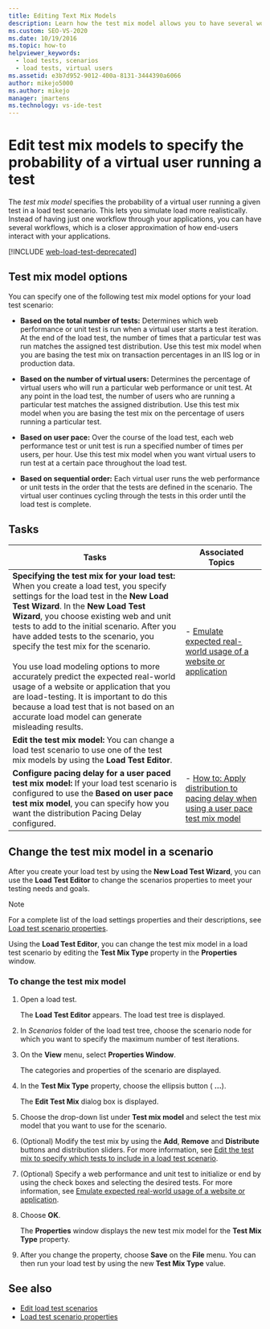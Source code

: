 ```yaml
---
title: Editing Text Mix Models
description: Learn how the test mix model allows you to have several workflows, which more closely approximates how end-users interact with your applications.
ms.custom: SEO-VS-2020
ms.date: 10/19/2016
ms.topic: how-to
helpviewer_keywords: 
  - load tests, scenarios
  - load tests, virtual users
ms.assetid: e3b7d952-9012-400a-8131-3444390a6066
author: mikejo5000
ms.author: mikejo
manager: jmartens
ms.technology: vs-ide-test
---
```

# Edit test mix models to specify the probability of a virtual user running a test

The *test mix model* specifies the probability of a virtual user running a given test in a load test scenario. This lets you simulate load more realistically. Instead of having just one workflow through your applications, you can have several workflows, which is a closer approximation of how end-users interact with your applications.

[!INCLUDE [web-load-test-deprecated](includes/web-load-test-deprecated.md)]

## Test mix model options

You can specify one of the following test mix model options for your load test scenario:

- **Based on the total number of tests:** Determines which web performance or unit test is run when a virtual user starts a test iteration. At the end of the load test, the number of times that a particular test was run matches the assigned test distribution. Use this test mix model when you are basing the test mix on transaction percentages in an IIS log or in production data.

- **Based on the number of virtual users:** Determines the percentage of virtual users who will run a particular web performance or unit test. At any point in the load test, the number of users who are running a particular test matches the assigned distribution. Use this test mix model when you are basing the test mix on the percentage of users running a particular test.

- **Based on user pace:** Over the course of the load test, each web performance test or unit test is run a specified number of times per users, per hour. Use this test mix model when you want virtual users to run test at a certain pace throughout the load test.

- **Based on sequential order:** Each virtual user runs the web performance or unit tests in the order that the tests are defined in the scenario. The virtual user continues cycling through the tests in this order until the load test is complete.

## Tasks

|Tasks|Associated Topics|
|-|-----------------------|
|**Specifying the test mix for your load test:** When you create a load test, you specify settings for the load test in the **New Load Test Wizard**. In the **New Load Test Wizard**, you choose existing web and unit tests to add to the initial scenario. After you have added tests to the scenario, you specify the test mix for the scenario.<br /><br /> You use load modeling options to more accurately predict the expected real-world usage of a website or application that you are load-testing. It is important to do this because a load test that is not based on an accurate load model can generate misleading results.|-   [Emulate expected real-world usage of a website or application](../test/emulate-real-world-usage-of-a-web-site-in-a-load-test-using-test-mix-models.md)|
|**Edit the test mix model:** You can change a load test scenario to use one of the test mix models by using the **Load Test Editor**.||
|**Configure pacing delay for a user paced test mix model:** If your load test scenario is configured to use the **Based on user pace test mix model**, you can specify how you want the distribution Pacing Delay configured.|-   [How to: Apply distribution to pacing delay when using a user pace test mix model](../test/how-to-apply-distribution-to-pacing-delay-when-using-a-user-pace-test-mix-model.md)|

## Change the test mix model in a scenario

After you create your load test by using the **New Load Test Wizard**, you can use the **Load Test Editor** to change the scenarios properties to meet your testing needs and goals.

> [!NOTE]
> For a complete list of the load settings properties and their descriptions, see [Load test scenario properties](../test/load-test-scenario-properties.md).

Using the **Load Test Editor**, you can change the test mix model in a load test scenario by editing the **Test Mix Type** property in the **Properties** window.

### To change the test mix model

1. Open a load test.

     The **Load Test Editor** appears. The load test tree is displayed.

2. In *Scenarios* folder of the load test tree, choose the scenario node for which you want to specify the maximum number of test iterations.

3. On the **View** menu, select **Properties Window**.

     The categories and properties of the scenario are displayed.

4. In the **Test Mix Type** property, choose the ellipsis button ( **…**).

     The **Edit Test Mix** dialog box is displayed.

5. Choose the drop-down list under **Test mix model** and select the test mix model that you want to use for the scenario.

6. (Optional) Modify the test mix by using the **Add**, **Remove** and **Distribute** buttons and distribution sliders. For more information, see [Edit the test mix to specify which tests to include in a load test scenario](../test/edit-the-test-mix-to-specify-which-web-browsers-types-in-a-load-test-scenario.md).

7. (Optional) Specify a web performance and unit test to initialize or end by using the check boxes and selecting the desired tests. For more information, see [Emulate expected real-world usage of a website or application](../test/emulate-real-world-usage-of-a-web-site-in-a-load-test-using-test-mix-models.md).

8. Choose **OK**.

     The **Properties** window displays the new test mix model for the **Test Mix Type** property.

9. After you change the property, choose **Save** on the **File** menu. You can then run your load test by using the new **Test Mix Type** value.

## See also

- [Edit load test scenarios](../test/edit-load-test-scenarios.md)
- [Load test scenario properties](../test/load-test-scenario-properties.md)
